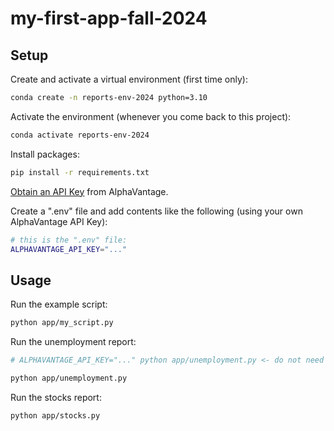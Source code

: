 # my-first-app-fall-2024

## Setup

Create and activate a virtual environment (first time only):

```sh
conda create -n reports-env-2024 python=3.10
```

Activate the environment (whenever you come back to this project):

```sh
conda activate reports-env-2024
```

Install packages:

```sh
pip install -r requirements.txt
```

[Obtain an API Key](https://www.alphavantage.co/support/#api-key) from AlphaVantage.

Create a ".env" file and add contents like the following (using your own AlphaVantage API Key):

```sh
# this is the ".env" file:
ALPHAVANTAGE_API_KEY="..."
```

## Usage

Run the example script:

```sh
python app/my_script.py
```

Run the unemployment report:

```sh
# ALPHAVANTAGE_API_KEY="..." python app/unemployment.py <- do not need to prefix the run command with the variable any more since it is defined in the .env file

python app/unemployment.py
```

Run the stocks report:

```sh
python app/stocks.py
```